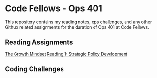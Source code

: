 # Code Fellows - Ops 401

This repository contains my reading notes, ops challenges, and any other Github related assignments for the duration of Ops 401 at Code Fellows.

## Reading Assignments
[The Growth Mindset](reading-assignments/growth-mindset.md)
[Reading 1: Strategic Policy Development](reading-assignments/reading01.md)

## Coding Challenges 
